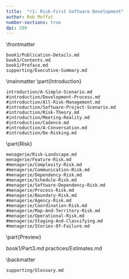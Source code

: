 ```yaml
---
title:  "r1: Risk-First Software Development"
author: Rob Moffat
number-sections: true
dpi: 200
---
```


\frontmatter

```include
book1/Publication-Details.md
book1/Contents.md
book1/Preface.md
supporting/Executive-Summary.md
```

\mainmatter
\part{Introduction}

```include
introduction/A-Simple-Scenario.md
#introduction/Development-Process.md
#introduction/All-Risk-Management.md
#introduction/Software-Project-Scenario.md
#introduction/Risk-Theory.md
#introduction/Meeting-Reality.md
#introduction/Cadence.md
#introduction/A-Conversation.md
#introduction/De-Risking.md
```

\part{Risk}

```include
menagerie/Risk-Landscape.md
menagerie/Feature-Risk.md
#menagerie/Complexity-Risk.md
#menagerie/Communication-Risk.md
#menagerie/Dependency-Risk.md
#menagerie/Schedule-Risk.md
#menagerie/Software-Dependency-Risk.md
#menagerie/Process-Risk.md 
#menagerie/Boundary-Risk.md
#menagerie/Agency-Risk.md 
#menagerie/Coordination-Risk.md
#menagerie/Map-And-Territory-Risk.md
#menagerie/Operational-Risk.md
#menagerie/Staging-And-Classifying.md
#menagerie/Stories-Of-Failure.md
```

\part{Preview}

book1/Part3.md
practices/Estimates.md


\backmatter

```include
supporting/Glossary.md
```